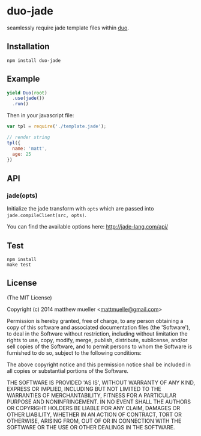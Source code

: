 
# duo-jade

  seamlessly require jade template files within [duo](https://github.com/duojs/duo).

## Installation

```
npm install duo-jade
```

## Example

```js
yield Duo(root)
  .use(jade())
  .run()
```

Then in your javascript file:

```js
var tpl = require('./template.jade');

// render string
tpl({
  name: 'matt',
  age: 25
})
```

## API

### jade(opts)

Initialize the jade transform with `opts` which are passed into `jade.compileClient(src, opts)`.

You can find the available options here: http://jade-lang.com/api/

## Test

```
npm install
make test
```

## License

(The MIT License)

Copyright (c) 2014 matthew mueller &lt;mattmuelle@gmail.com&gt;

Permission is hereby granted, free of charge, to any person obtaining
a copy of this software and associated documentation files (the
'Software'), to deal in the Software without restriction, including
without limitation the rights to use, copy, modify, merge, publish,
distribute, sublicense, and/or sell copies of the Software, and to
permit persons to whom the Software is furnished to do so, subject to
the following conditions:

The above copyright notice and this permission notice shall be
included in all copies or substantial portions of the Software.

THE SOFTWARE IS PROVIDED 'AS IS', WITHOUT WARRANTY OF ANY KIND,
EXPRESS OR IMPLIED, INCLUDING BUT NOT LIMITED TO THE WARRANTIES OF
MERCHANTABILITY, FITNESS FOR A PARTICULAR PURPOSE AND NONINFRINGEMENT.
IN NO EVENT SHALL THE AUTHORS OR COPYRIGHT HOLDERS BE LIABLE FOR ANY
CLAIM, DAMAGES OR OTHER LIABILITY, WHETHER IN AN ACTION OF CONTRACT,
TORT OR OTHERWISE, ARISING FROM, OUT OF OR IN CONNECTION WITH THE
SOFTWARE OR THE USE OR OTHER DEALINGS IN THE SOFTWARE.
